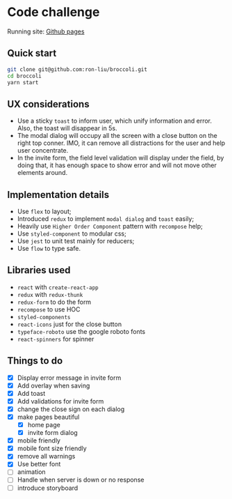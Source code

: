 # Code challenge

Running site: [Github pages](https://ron-liu.github.io/broccoli/)

## Quick start
```bash
git clone git@github.com:ron-liu/broccoli.git
cd broccoli
yarn start
```

## UX considerations
- Use a sticky `toast` to inform user, which unify information and error. 
Also, the toast will disappear in 5s.      
- The modal dialog will occupy all the screen with a close button on the right top conner. 
IMO, it can remove all distractions for the user and help user concentrate. 
- In the invite form, the field level validation will display under the field, by doing that, it has enough space to show error and will not move other elements around.
 
## Implementation details
- Use `flex` to layout;
- Introduced `redux` to implement `modal dialog` and `toast` easily; 
- Heavily use `Higher Order Component` pattern with `recompose` help;
- Use `styled-component` to modular css;
- Use `jest` to unit test mainly for reducers;
- Use `flow` to type safe.

## Libraries used
- `react` with `create-react-app`
- `redux` with `redux-thunk`
- `redux-form` to do the form
- `recompose` to use HOC
- `styled-components`
- `react-icons` just for the close button
- `typeface-roboto` use the google roboto fonts
- `react-spinners` for spinner

## Things to do
- [x] Display error message in invite form
- [x] Add overlay when saving
- [x] Add toast
- [x] Add validations for invite form
- [x] change the close sign on each dialog  
- [x] make pages beautiful
  - [x] home page
  - [x] invite form dialog
- [x] mobile friendly 
- [x] mobile font size friendly 
- [x] remove all warnings
- [x] Use better font  
- [ ] animation
- [ ] Handle when server is down or no response
- [ ] introduce storyboard